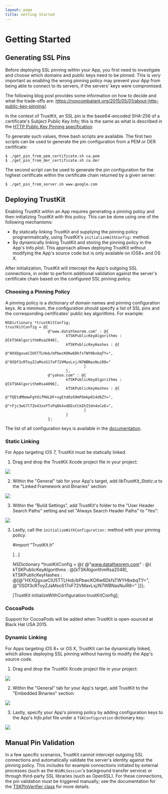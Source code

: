 ```yaml
---
layout: page
title: Getting Started
---
```


Getting Started
===============


Generating SSL Pins
-------------------

Before deploying SSL pinning within your App, you first need to investigate and
choose which domains and public keys need to be pinned. This is *very* important
as enabling the wrong pinning policy may prevent your App from being able to
connect to its servers, if the servers' keys were compromised.

The following blog post provides some information on how to decide and what the
trade-offs are:
https://noncombatant.org/2015/05/01/about-http-public-key-pinning/.

In the context of TrustKit, an SSL pin is the base64-encoded SHA-256 of a
certificate's Subject Public Key Info; this is the same as what is described in
the [HTTP Public Key Pinning
specification](https://developer.mozilla.org/en-US/docs/Web/Security/Public_Key_Pinning).

To generate such values, three bash scripts are available. The first two scripts
can be used to generate the pin configuration from a PEM or DER certificate:

    $ ./get_pin_from_pem_certificate.sh ca.pem
    $ ./get_pin_from_der_certificate.sh ca.der

The second script can be used to generate the pin configuration for the highest
certificate within the certificate chain returned by a given server:

    $ ./get_pin_from_server.sh www.google.com


Deploying TrustKit
------------------

Enabling TrustKit within an App requires generating a pinning policy and then
initializing TrustKit with this policy. This can be done using one of the
following mechanisms:

* By statically linking TrustKit and supplying the pinning policy
programmatically, using TrustKit's `initializeWithConfig:` method.
* By dynamically linking TrustKit and storing the pinning policy in the App's
Info.plist. This approach allows deploying TrustKit without modifying the App's
source code but is only available on iOS8+ and OS X.

After initialization, TrustKit will intercept the App's outgoing SSL
connections, in order to perform additional validation against the server's
certificate chain based on the configured SSL pinning policy.


### Choosing a Pinning Policy

A pinning policy is a dictionary of domain names and pinning configuration keys.
At a minimum, the configuration should specify a list of SSL pins and the
corresponding certificates' public key algorithms. For example:

    NSDictionary *trustKitConfig;
    trustKitConfig = @{
                       @"www.datatheorem.com" : @{
                               kTSKPublicKeyAlgorithms : @[kTSKAlgorithmRsa2048],
                               kTSKPublicKeyHashes : @[
                                       @"HXXQgxueCIU5TTLHob/bPbwcKOKw6DkfsTWYHbxbqTY=",
                                       @"0SDf3cRToyZJaMsoS17oF72VMavLxj/N7WBNasNuiR8="
                                       ]
                               },
                       @"yahoo.com" : @{
                               kTSKPublicKeyAlgorithms : @[kTSKAlgorithmRsa4096],
                               kTSKPublicKeyHashes : @[
                                       @"TQEtdMbmwFgYUifM4LDF+xgEtd0z69mPGmkp014d6ZY=",
                                       @"rFjc3wG7lTZe43zeYTvPq8k4xdDEutCmIhI5dn4oCeE=",
                                       ]
                               }
                       };

The list of all configuration keys is available in the
[documentation](https://datatheorem.github.io/TrustKit/documentation/Classes/TrustKit.html).


### Static Linking

For Apps targeting iOS 7, TrustKit must be statically linked.

1. Drag and drop the TrustKit Xcode project file in your project:

![](http://datatheorem.github.io/TrustKit/images/linking1.png)

2. Within the "General" tab for your App's target, add _libTrustKit_Static.a_ to
the "Linked Framework and Binaries" section:

![](http://datatheorem.github.io/TrustKit/images/linking2_static.png)

3. Within the "Build Settings", add TrustKit's folder to the "User Header Search
Paths" setting and set "Always Search Header Paths" to "Yes":

![](http://datatheorem.github.io/TrustKit/images/linking3_static.png)

3. Lastly, call the `initializeWithConfiguration:` method with your pinning
policy:

    #import "TrustKit.h"

    [...]

    NSDictionary *trustKitConfig =
    @{
      @"www.datatheorem.com" : @{
              kTSKPublicKeyAlgorithms : @[kTSKAlgorithmRsa2048],
              kTSKPublicKeyHashes : @[@"HXXQgxueCIU5TTLHob/bPbwcKOKw6DkfsTWYHbxbqTY=",
                                      @"0SDf3cRToyZJaMsoS17oF72VMavLxj/N7WBNasNuiR8="
                                      ]}};

    [TrustKit initializeWithConfiguration:trustKitConfig];


### CocoaPods

Support for CocoaPods will be added when TrustKit is open-sourced at Black Hat
USA 2015.


### Dynamic Linking

For Apps targeting iOS 8+ or OS X, TrustKit can be dynamically linked, which
allows deploying SSL pinning without having to modify the App's source code.

1. Drag and drop the TrustKit Xcode project file in your project:

![](http://datatheorem.github.io/TrustKit/images/linking1.png)

2. Within the "General" tab for your App's target, add TrustKit to the
"Embedded Binaries" section:

![](http://datatheorem.github.io/TrustKit/images/linking2_dynamic.png)

3. Lastly, specify your App's pinning policy by adding configuration keys to
the App's _Info.plist_ file under a `TSKConfiguration` dictionary key:

![](http://datatheorem.github.io/TrustKit/images/linking3_dynamic.png)


Manual Pin Validation
---------------------

In a few specific scenarios, TrustKit cannot intercept outgoing SSL connections
and automatically validate the server's identity against the pinning policy.
This includes for example connections initiated by external processes (such as
the `NSURLSession`'s background transfer service) or through third-party SSL
libraries (such as OpenSSL). For these connections, the pin validation must be
triggered manually; see the documentation for the [TSKPinVerifier
class](https://datatheorem.github.io/TrustKit/documentation/Classes/TSKPinVerifier.html)
for more details.